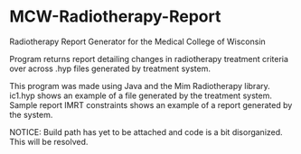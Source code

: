 # MCW-Radiotherapy-Report
Radiotherapy Report Generator for the Medical College of Wisconsin

Program returns report detailing changes in radiotherapy treatment criteria over across .hyp files generated by treatment system.

This program was made using Java and the Mim Radiotherapy library. ic1.hyp shows an example of a file generated by the treatment system. Sample report IMRT constraints shows an example of a report generated by the system.

NOTICE: Build path has yet to be attached and code is a bit disorganized. This will be resolved.
